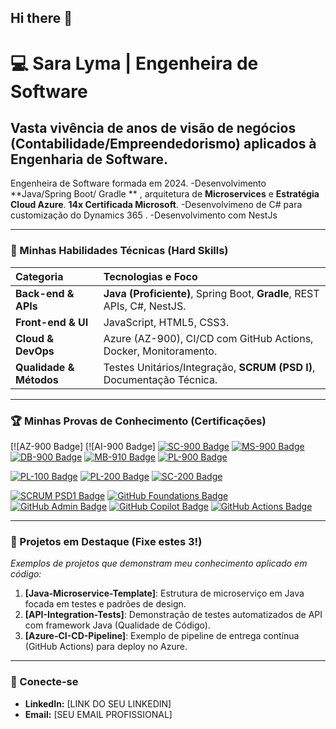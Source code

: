## Hi there 👋

# 💻 Sara Lyma | Engenheira de Software 

## Vasta vivência de anos de visão de negócios (Contabilidade/Empreendedorismo) aplicados à Engenharia de Software.
Engenheira de Software formada em 2024. 
-Desenvolvimento **Java/Spring Boot/ Gradle ** , arquitetura de **Microservices** e **Estratégia Cloud Azure**. **14x Certificada Microsoft**. 
-Desenvolvimeno de C# para customização do Dynamics 365 .
-Desenvolvimento com NestJs 

---

### 🚀 Minhas Habilidades Técnicas (Hard Skills)
| Categoria | Tecnologias e Foco |
| :--- | :--- |
| **Back-end & APIs** | **Java (Proficiente)**, Spring Boot, **Gradle**, REST APIs, C#, NestJS. |
| **Front-end & UI** | JavaScript, HTML5, CSS3. |
| **Cloud & DevOps** | Azure (AZ-900), CI/CD com GitHub Actions, Docker, Monitoramento. |
| **Qualidade & Métodos** | Testes Unitários/Integração, **SCRUM (PSD I)**, Documentação Técnica. |

---

### 🏆 Minhas Provas de Conhecimento (Certificações)

[![AZ-900 Badge]
[![AI-900 Badge]
[![SC-900 Badge](URL_RAW_IMAGEM_SC900)](URL_VALIDACAO_MICROSOFT_SC900)
[![MS-900 Badge](URL_RAW_IMAGEM_MS900)](URL_VALIDACAO_MICROSOFT_MS900)
[![DB-900 Badge](URL_RAW_IMAGEM_DB900)](URL_VALIDACAO_MICROSOFT_DB900)
[![MB-910 Badge](URL_RAW_IMAGEM_MB910)](URL_VALIDACAO_MICROSOFT_MB910)
[![PL-900 Badge](URL_RAW_IMAGEM_PL900)](URL_VALIDACAO_MICROSOFT_PL900)

[![PL-100 Badge](URL_RAW_IMAGEM_PL100)](URL_VALIDACAO_MICROSOFT_PL100)
[![PL-200 Badge](URL_RAW_IMAGEM_PL200)](URL_VALIDACAO_MICROSOFT_PL200)
[![SC-200 Badge](URL_RAW_IMAGEM_SC200)](URL_VALIDACAO_MICROSOFT_SC200)

[![SCRUM PSD1 Badge](URL_RAW_IMAGEM_SCRUM)](URL_VALIDACAO_SCRUM)
[![GitHub Foundations Badge](URL_RAW_IMAGEM_GHFOUND)](URL_VALIDACAO_GITHUB_FOUND)
[![GitHub Admin Badge](URL_RAW_IMAGEM_GHADMIN)](URL_VALIDACAO_GITHUB_ADMIN)
[![GitHub Copilot Badge](URL_RAW_IMAGEM_GHCOPILOT)](URL_VALIDACAO_GITHUB_COPILOT)
[![GitHub Actions Badge](URL_RAW_IMAGEM_GHACTIONS)](URL_VALIDACAO_GITHUB_ACTIONS)


---

### 📌 Projetos em Destaque (Fixe estes 3!)
*Exemplos de projetos que demonstram meu conhecimento aplicado em código:*
1. **[Java-Microservice-Template]**: Estrutura de microserviço em Java focada em testes e padrões de design.
2. **[API-Integration-Tests]**: Demonstração de testes automatizados de API com framework Java (Qualidade de Código).
3. **[Azure-CI-CD-Pipeline]**: Exemplo de pipeline de entrega contínua (GitHub Actions) para deploy no Azure.

---

### 🤝 Conecte-se
* **LinkedIn:** [LINK DO SEU LINKEDIN]
* **Email:** [SEU EMAIL PROFISSIONAL]
